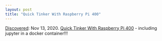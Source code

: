 ```yaml
---
layout: post
title: "Quick Tinker With Raspberry Pi 400"
---
```

[Discovered](http://rolandtanglao.com/2020/07/29/p1-blogthis-checkvist-list-links-to-blog/): Nov 13, 2020. [Quick Tinker With Raspberry Pi 400](https://blog.ouseful.info/2020/11/13/quick-tinker-with-rapberry-pi-400/) - including jupyter in a docker container!!!
